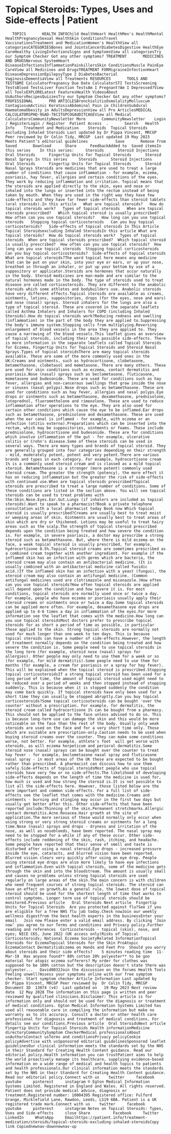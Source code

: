 # Topical Steroids: Types, Uses and Side-effects | Patient

       TOPICS       HEALTH INFOChild HealthHeart HealthMen's HealthMental HealthPregnancySexual HealthSkin ConditionsTravel VaccinationsTreatment and MedicationWomen's HealthView all categoriesCATEGORIESBones and JointsCancerDiabetesDigestive HealthEye CareHealthy LivingInfectionsSigns and SymptomsView all categoriesTry our Symptom Checker Got any other symptoms? TREATMENT       MEDICINES AND DRUGSNervous SystemHeart DiseaseInfectionsInflammationPainkillersSkin ConditionsMuscle PainEye CareView all Medicines and DrugsTREATMENT FORMigraineInfectionHeart DiseaseDepressionEpilepsyType 2 DiabetesBacterial VaginosisDementiaView all Treatments RESOURCES       TOOLS AND TESTSBMI CalculatorPregnancy Due Date CalculatorSTI TestsScreening TestsBlood TestsLiver Function TestsAm I Pregnant?Am I Depressed?View all ToolsEXPLORELatest FeaturesHealth VideosAbout UsAuthorsRecipesQuizzesTry our Symptom Checker Got any other symptoms? PROFESSIONAL       PRO ARTICLESBronchiolitisOsmolalityMolluscum ContagiosumActinic KeratosisAbdominal Pain in ChildrenSubdural HaematomaObesity in AdultsDepressionView all Pro ArticlesMEDICAL CALCULATORSPHQ-9GAD-76CITGPCOGAUDITCAGEView all Medical CalculatorsCommunityNewsletter More       CommunityNewsletter    Login / RegisterLogin / Register  Patient Access  .       Search   Health Info    Treatment and Medication    Steroids  Topical Steroids excluding Inhaled Steroids Last updated by Dr Pippa Vincent, MRCGP   Peer reviewed by Dr Colin Tidy, MRCGP  Last updated 19 May 2023   Meets Patient’s editorial guidelines            Save       Remove from Saved       Download      Share      FeedbackAdded to  Saved itemsIn this series    In this series:     Steroids      Steroid Injections      Oral Steroids      Fingertip Units for Topical Steroids      Steroid Nasal Sprays In this series     Steroids      Steroid Injections      Oral Steroids      Fingertip Units for Topical Steroids      Steroid Nasal Sprays Steroids are medicines that are used to treat a large number of conditions that cause inflammation - for example, eczema, psoriasis, hay fever, allergies and certain conditions of the eyes. They work by reducing inflammation and irritation. Topical means that the steroids are applied directly to the skin, eyes and nose or inhaled into the lungs or inserted into the rectum instead of being taken by mouth. When they are used in the right way they have few side-effects and they have far fewer side-effects than steroid tablets (oral steroids).In this article   What are topical steroids?   How do topical steroids work?   Types of topical steroids   When are topical steroids prescribed?   Which topical steroid is usually prescribed?   How often can you use topical steroids?   How long can you use topical steroids   Stopping topical corticosteroids   Can you buy topical corticosteroids?   Side-effects of topical steroids In This Article     Topical Steroidsexcluding Inhaled SteroidsIn this article What are topical steroids?  How do topical steroids work?  Types of topical steroids  When are topical steroids prescribed?  Which topical steroid is usually prescribed?  How often can you use topical steroids?  How long can you use topical steroids  Stopping topical corticosteroids  Can you buy topical corticosteroids?  Side-effects of topical steroids What are topical steroids?The word topical here means any medicine that can be put on your skin, into your eye or ears, or up your nose, breathed in through an inhaler, or put up your bottom by use of a suppository or applicator.Steroids are hormones that occur naturally in the body. Steroid medicines are man-made and are similar to the natural hormones made in the body. The type of steroids used to treat disease are called corticosteroids. They are different to the anabolic steroids which some athletes and bodybuilders use. Anabolic steroids have very different effects.Topical steroids are available as creams, ointments, lotions, suppositories, drops (for the eyes, nose and ears) and nose (nasal) sprays. Steroid inhalers for the lungs are also a type of topical steroid. These are covered in the separate leaflets called Asthma Inhalers and Inhalers for COPD (including Inhaled Steroids).How do topical steroids work?Reducing redness and swelling (inflammation) in the part of the body they are applied to.Suppressing the body's immune system.Stopping cells from multiplying.Reversing enlargement of blood vessels in the area they are applied to. They cause a narrowing of the blood vessels.This leaflet gives an overview of topical steroids, including their main possible side-effects. There is more information in the separate leaflets called Topical Steroids for Eczema, Fingertip Units for Topical Steroids and Steroid Nasal Sprays.Types of topical steroidsThere are many topical steroids available. These are some of the more commonly used ones in the UK:Creams and ointments, such as hydrocortisone, clobetasone, betamethasone, clobetasol and mometasone. There are many others. These are used for skin conditions such as eczema, contact dermatitis and psoriasis.Nose (nasal) sprays such as beclometasone, fluticasone, mometasone and budesonide. These are used for conditions such as hay fever, allergies and non-cancerous swellings that grow inside the nose or sinuses (nasal polyps).Nose drops such as betamethasone. These are used for conditions such as hay fever, allergies and nasal polyps.Eye drops or ointments such as betamethasone, dexamethasone, prednisolone, loteprednol, fluorometholone and rimexolone. These are used to reduce inflammation after operations to the eye. They are also used for certain other conditions which cause the eye to be inflamed.Ear drops such as betamethasone, prednisolone and dexamethasone. These are used when the ear canal is inflamed - for example, with eczema or an infection (otitis externa).Preparations which can be inserted into the rectum, which may be suppositories, ointments or foams. These include prednisolone, hydrocortisone and budesonide. These are for conditions which involve inflammation of the gut - for example, ulcerative colitis or Crohn's disease.Some of these steroids can be used in several ways. There are many types and brands of topical steroid. They are generally grouped into four categories depending on their strength - mild, moderately potent, potent and very potent.There are various brands and types in each category. For example, hydrocortisone cream 1% is a commonly used steroid cream and is classed as a mild topical steroid. Betamethasone is a stronger (more potent) commonly used steroid cream. The greater the strength (potency), the more effect it has on reducing inflammation but the greater the risk of side-effects with continued use.When are topical steroids prescribed?Topical steroids are prescribed to treat a large number of conditions. Some of these conditions are listed in the section above. You will see topical steroids can be used to treat problems with the:Skin.Nose.Eyes.Ear.Gut.Lungs (if inhalers are included as topical steroids).Want to speak to a pharmacist?Book a private telephone consultation with a local pharmacist today Book now Which topical steroid is usually prescribed?Creams are usually best to treat moist or weeping areas of skin. Ointments are usually best to treat areas of skin which are dry or thickened. Lotions may be useful to treat hairy areas such as the scalp.The strength of topical steroid prescribed depends upon the condition being treated and how severe the condition is. For example, in severe psoriasis, a doctor may prescribe a strong steroid such as betamethasone. But, where there is mild eczema on the face, a weak topical steroid is usually prescribed, for example, hydrocortisone 0.5%.Topical steroid creams are sometimes prescribed as a combined cream together with another ingredient. For example if the inflamed skin has an infection with germs which are bacteria, the steroid cream may also contain an antibacterial medicine. (It is usually combined with an antibacterial medicine called fusidic acid.)If the inflamed skin has an infection with a yeast (fungus), the steroid cream may also contain an antifungal medicine. (Common antifungal medicines used are clotrimazole and miconazole.)How often can you use topical steroids?How often topical steroids are applied will depend upon the condition and how severe it is. For most conditions, topical steroids are normally used once or twice a day. For example, people who have eczema or psoriasis usually apply their steroid creams or ointments once or twice a day.Some topical steroids can be applied more often. For example, dexamethasone eye drops are applied up to 4-6 times a day in inflammation of the eyes.For more information see the leaflet that comes with the medicine.How long can you use topical steroidsMost doctors prefer to prescribe topical steroids for as short a period of time as possible, in particular those applied to the skin. Strong topical steroids are normally not used for much longer than one week to ten days. This is because topical steroids can have a number of side-effects.However, the length of treatment normally depends on the condition being treated and how severe the condition is. Some people need to use topical steroids in the long term (for example, steroid nose (nasal) sprays for allergies). Other people may only need to use them for a week or so (for example, for mild dermatitis).Some people need to use them for months (for example, a cream for psoriasis or a spray for hay fever). This will be explained when the topical steroid is prescribed.Stopping topical corticosteroidsIf a strong topical steroid has been used for a long period of time, the amount of topical steroid used might need to be reduced over a period of weeks and then stopped instead of stopping suddenly. This is because when it is stopped suddenly the condition may come back quickly. If topical steroids have only been used for a short time they can usually be stopped abruptly.Can you buy topical corticosteroids?Some topical corticosteroids can be bought 'over the counter' without a prescription. For example, for dermatitis, the steroid cream called hydrocortisone 1% can be bought from a pharmacy. This should not be applied to the face unless advised to do so. This is because long-term use can damage the skin and this would be more noticeable on the face than the rest of the body. Usually only weak steroids are used on the face and for a very short time only. Those which are suitable are prescription-only.Caution needs to be used when buying steroid creams over the counter. They can make some conditions worse, not better. For example, athlete's foot  will get worse with steroids, as will eczema herpeticum and perioral dermatitis.Some steroid nose (nasal) sprays can be bought over the counter to treat hay fever - for example, beclometasone nasal spray and fluticasone nasal spray - in most areas of the UK these are expected to be bought rather than prescribed. A pharmacist can discuss how to use them safely.Side-effects of topical steroidsMost people who use topical steroids have very few or no side-effects.The likelihood of developing side-effects depends on the length of time the medicine is used for, how much is used and how strong the steroid is.It is not possible to list all the side-effects here. However, those listed below are the more important and common side-effects. For a full list of side-effects see the leaflet that comes with the medicine.Creams and ointments - burning and stinging may occur in the first two days but usually get better after this. Other side-effects that have been reported include:Thinning of the skin.Permanent stretchmarks.Allergic contact dermatitis.Acne.Rosacea.Hair growth at the site of application.The more serious of these would normally only occur when using strong or very strong steroid creams or ointments for a long time.Nose (nasal) sprays and drops - dryness and irritation of the nose, as well as nosebleeds, have been reported. The nasal spray may need to be stopped for a while if any of these occur. Other side-effects include reddening of the skin, rash, itching, and headache. Some people have reported that their sense of smell and taste is disturbed after using a nasal steroid.Eye drops - increased pressure inside the eye, cataracts, and blurred vision have been reported. Blurred vision clears very quickly after using an eye drop. People using steroid eye drops are also more likely to have eye infections and inflammation.Even with topical steroids, some of the medicine gets through the skin and into the bloodstream. The amount is usually small and causes no problems unless strong topical steroids are used regularly on large areas of the skin.The main concern is with children who need frequent courses of strong topical steroids. The steroid can have an effect on growth.As a general rule, the lowest dose of topical steroid should be used for the shortest length of time that works to control symptoms. Longer term use of topical steroids should be monitored.Previous article   Oral Steroids Next article  Fingertip Units for Topical Steroids  Are you protected against flu?See if you are eligible for a free NHS flu jab today.Check nowJoin our weekly wellness digestfrom the best health experts in the businessEnter your email   Join now Please enter a valid email address. By clicking ‘Join now’ you agree to our Terms and conditions and Privacy policy.Further reading and references  Corticosteroids - topical (skin), nose, and eyes; NICE CKS, June 2022 (UK access only)Risks of Topical Corticosteroids; National Eczema SocietyRelated InformationTopical Steroids for EczemaTopical Steroids for the Skin ProAtopic EczemaContact DermatitisEczema on Hands and Feet Pro  Should you worry about steroids and their side effects?    5 minutes reading time  11-Mar-19  Has anyone found** 80% cotton 20% polyester** to be goo material for atopic eczema sufferers? My order for clothes was supposed to be 100% cotton but the description doesn't state there was polyester...   David0032Join the discussion on the forums Health Tools Feeling unwell?Assess your symptoms online with our free symptom checker. Start symptom checker Article Information Last updated by   Dr Pippa Vincent, MRCGP Peer reviewed by  Dr Colin Tidy, MRCGP Document ID  13874 (v4)  Last updated on   19 May 2023 Next review date  12 May 2028 The information on this page is written and peer reviewed by qualified clinicians.Disclaimer: This article is for information only and should not be used for the diagnosis or treatment of medical conditions. Egton Medical Information Systems Limited has used all reasonable care in compiling the information but make no warranty as to its accuracy. Consult a doctor or other health care professional for diagnosis and treatment of medical conditions. For details see our conditions.Previous article  Oral SteroidsNext article Fingertip Units for Topical Steroids Health informationMedicine directoryCommunitySymptom CheckerMedical professionalsAbout usAuthorsContact usTerms and conditionsPrivacy policyCookie policyAdvertise with usSponsored editorial guidelinesSponsored leaflet guidelinesOur clinical information meets the standards set by the NHS in their Standard for Creating Health Content guidance. Read our editorial policy.Health information you can trustPatient aims to help the world proactively manage its healthcare, supplying evidence-based information on a wide range of medical and health topics to patients and health professionals.Our clinical information meets the standards set by the NHS in their Standard for Creating Health Content guidance. Read our editorial policy.Connect with us    twitter     facebook     youtube     pinterest     instagram © Egton Medical Information Systems Limited. Registered in England and Wales. All rights reserved. Patient does not provide medical advice, diagnosis or treatment.Registered number: 10004395 Registered office: Fulford Grange, Micklefield Lane, Rawdon, Leeds, LS19 6BA. Patient is a UK registered trade mark.Connect with us    twitter     facebook     youtube     pinterest     instagram Notes on Topical Steroids: Types, Uses and Side-effects     close Share          Facebook     Twitter     LinkedIn     WhatsApp     Emailhttps://patient.info/treatment-medication/steroids/topical-steroids-excluding-inhaled-steroidsCopy link Copiednewnav-downnewnav-up


